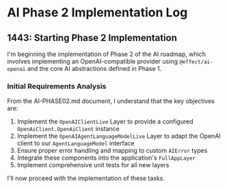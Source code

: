# AI Phase 2 Implementation Log

## 1443: Starting Phase 2 Implementation

I'm beginning the implementation of Phase 2 of the AI roadmap, which involves implementing an OpenAI-compatible provider using `@effect/ai-openai` and the core AI abstractions defined in Phase 1.

### Initial Requirements Analysis

From the AI-PHASE02.md document, I understand that the key objectives are:

1. Implement the `OpenAIClientLive` Layer to provide a configured `OpenAiClient.OpenAiClient` instance
2. Implement the `OpenAIAgentLanguageModelLive` Layer to adapt the OpenAI client to our `AgentLanguageModel` interface
3. Ensure proper error handling and mapping to custom `AIError` types
4. Integrate these components into the application's `FullAppLayer`
5. Implement comprehensive unit tests for all new layers

I'll now proceed with the implementation of these tasks.
